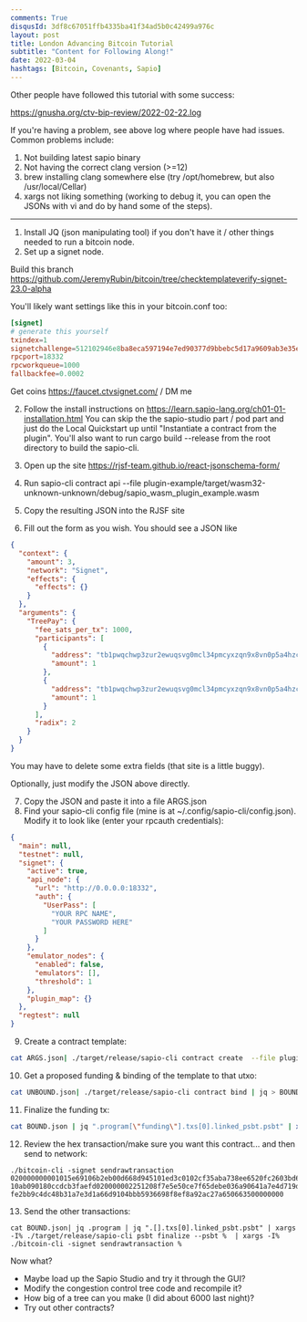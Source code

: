 ```yaml
---
comments: True
disqusId: 3df8c67051ffb4335ba41f34ad5b0c42499a976c
layout: post
title: London Advancing Bitcoin Tutorial
subtitle: "Content for Following Along!"
date: 2022-03-04
hashtags: [Bitcoin, Covenants, Sapio]
---
```


Other people have followed this tutorial with some success:

https://gnusha.org/ctv-bip-review/2022-02-22.log

If you're having a problem, see above log where people have had issues. Common problems include:

1. Not building latest sapio binary
1. Not having the correct clang version (>=12)
1. brew installing clang somewhere else (try /opt/homebrew, but also /usr/local/Cellar)
1. xargs not liking something (working to debug it, you can open the JSONs with vi and do by hand some of the steps).


----------

1. Install JQ (json manipulating tool) if you don't have it / other things
   needed to run a bitcoin node.
2. Set up a signet node. 

Build this branch https://github.com/JeremyRubin/bitcoin/tree/checktemplateverify-signet-23.0-alpha


You'll likely want settings like this in
   your bitcoin.conf too:
```toml
[signet]
# generate this yourself                                                                                                                    rpcauth=generateme:fromtherpcauth.pyfile     
txindex=1
signetchallenge=512102946e8ba8eca597194e7ed90377d9bbebc5d17a9609ab3e35e706612ee882759351ae 
rpcport=18332
rpcworkqueue=1000
fallbackfee=0.0002
```

Get coins https://faucet.ctvsignet.com/ / DM me

2. Follow the install instructions on
   https://learn.sapio-lang.org/ch01-01-installation.html You can skip the the
   sapio-studio part / pod part and just do the Local Quickstart up until
   "Instantiate a contract from the plugin". You'll also want to run cargo
   build --release from the root directory to build the sapio-cli.


3. Open up the site https://rjsf-team.github.io/react-jsonschema-form/
4. Run sapio-cli contract api --file
   plugin-example/target/wasm32-unknown-unknown/debug/sapio_wasm_plugin_example.wasm
5. Copy the resulting JSON into the RJSF site
6. Fill out the form as you wish. You should see a JSON like
```json
{
  "context": {
    "amount": 3,
    "network": "Signet",
    "effects": {
      "effects": {}
    }
  },
  "arguments": {
    "TreePay": {
      "fee_sats_per_tx": 1000,
      "participants": [
        {
          "address": "tb1pwqchwp3zur2ewuqsvg0mcl34pmcyxzqn9x8vn0p5a4hzckmujqpqp2dlma",
          "amount": 1
        },
        {
          "address": "tb1pwqchwp3zur2ewuqsvg0mcl34pmcyxzqn9x8vn0p5a4hzckmujqpqp2dlma",
          "amount": 1
        }
      ],
      "radix": 2
    }
  }
}
```
You may have to delete some extra fields (that site is a little buggy).

Optionally, just modify the JSON above directly.

7. Copy the JSON and paste it into a file ARGS.json
8. Find your sapio-cli config file (mine is at
   ~/.config/sapio-cli/config.json). Modify it to look like (enter your rpcauth
   credentials):
```json
{
  "main": null,
  "testnet": null,
  "signet": {
    "active": true,
    "api_node": {
      "url": "http://0.0.0.0:18332",
      "auth": {
        "UserPass": [
          "YOUR RPC NAME",
          "YOUR PASSWORD HERE"
        ]
      }
    },
    "emulator_nodes": {
      "enabled": false,
      "emulators": [],
      "threshold": 1
    },
    "plugin_map": {}
  },
  "regtest": null
}
```

9. Create a contract template:
```bash
cat ARGS.json| ./target/release/sapio-cli contract create  --file plugin-example/target/wasm32-unknown-unknown/debug/sapio_wasm_plugin_example.wasm  | jq > UNBOUND.json
```
10. Get a proposed funding & binding of the template to that utxo:

```bash
cat UNBOUND.json| ./target/release/sapio-cli contract bind | jq > BOUND.json
```
11. Finalize the funding tx:

```bash
cat BOUND.json | jq ".program[\"funding\"].txs[0].linked_psbt.psbt" | xargs echo | xargs -I% ./bitcoin-cli -signet utxoupdatepsbt % |  xargs -I% ./bitcoin-cli -signet walletprocesspsbt % | jq ".psbt" | xargs -I% ./bitcoin-cli -signet finalizepsbt % | jq ".hex"
```

12. Review the hex transaction/make sure you want this contract... and then
    send to network:
```
./bitcoin-cli -signet sendrawtransaction 020000000001015e69106b2eb00d668d945101ed3c0102cf35aba738ee6520fc2603bd60a872ea0000000000feffffff02e8c5eb0b000000002200203d00d88fd664cbfaf8a1296d3f717625595d2980976bbf4feeb
10ab090180ccdcb3faefd020000002251208f7e5e50ce7f65debe036a90641a7e4d719d65d621426fd6589e5ec1c5969e200140a348a8711cb389bdb3cc0b1050961e588bb42cb5eb429dd0a415b7b9c712748fa4d5d
fe2bb9c4dc48b31a7e3d1a66d9104bbb5936698f8ef8a92ac27a650663500000000
```


13. Send the other transactions:

```
cat BOUND.json| jq .program | jq ".[].txs[0].linked_psbt.psbt" | xargs -I% ./target/release/sapio-cli psbt finalize --psbt %  | xargs -I% ./bitcoin-cli -signet sendrawtransaction %
```



Now what?

- Maybe load up the Sapio Studio and try it through the GUI?
- Modify the congestion control tree code and recompile it?
- How big of a tree can you make (I did about 6000 last night)?
- Try out other contracts?
